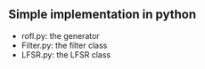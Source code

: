 ## Simple implementation in python


- rofl.py: the generator
- Filter.py: the filter class
- LFSR.py: the LFSR class
